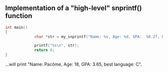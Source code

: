 Implementation of a "high-level" snprintf() function
---------------


```C
int main()
{
             char *str = my_snprintf("Name: %s, Age: %d, GPA:  %0.2f, best language: %c", "Pacôme", 18, 3.65, 'C');

             printf("%s\n", str);
             return 0;
}
```

...will print "Name: Pacôme, Age: 18, GPA: 3.65, best language: C". 
